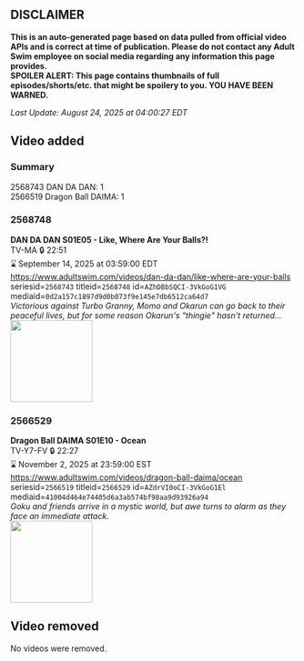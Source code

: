 ## DISCLAIMER
**This is an auto-generated page based on data pulled from official video APIs and is correct at time of publication. Please do not contact any Adult Swim employee on social media regarding any information this page provides.**  
**SPOILER ALERT: This page contains thumbnails of full episodes/shorts/etc. that might be spoilery to you. YOU HAVE BEEN WARNED.**  

_Last Update: August 24, 2025 at 04:00:27 EDT_
## Video added
### Summary
2568743 DAN DA DAN: 1  
2566519 Dragon Ball DAIMA: 1  
### 2568748
**DAN DA DAN S01E05 - Like, Where Are Your Balls?!**  
TV-MA 🔒 22:51  
⌛ September 14, 2025 at 03:59:00 EDT  
https://www.adultswim.com/videos/dan-da-dan/like-where-are-your-balls  
seriesid=`2568743` titleid=`2568748` id=`AZhDBbSQCI-3VkGoG1VG` mediaid=`0d2a157c1897d9d0b073f9e145e7db6512ca64d7`  
_Victorious against Turbo Granny, Momo and Okarun can go back to their peaceful lives, but for some reason Okarun's "thingie" hasn't returned..._  
<a href="https://media.cdn.adultswim.com/uploads/20250725/thumbnails/2_257251518178-Ep05_Still_0132.png"><img src="https://media.cdn.adultswim.com/uploads/20250725/thumbnails/2_257251518178-Ep05_Still_0132.png" height="144px" /></a>
### 2566529
**Dragon Ball DAIMA S01E10 - Ocean**  
TV-Y7-FV 🔒 22:27  
⌛ November 2, 2025 at 23:59:00 EST  
https://www.adultswim.com/videos/dragon-ball-daima/ocean  
seriesid=`2566519` titleid=`2566529` id=`AZdrVI0oCI-3VkGoG1El` mediaid=`41004d464e74405d6a3ab574bf98aa9d93926a94`  
_Goku and friends arrive in a mystic world, but awe turns to alarm as they face an immediate attack._  
<a href="https://media.cdn.adultswim.com/uploads/20250613/thumbnails/2_25613185214-DBDaima_S1_10.png"><img src="https://media.cdn.adultswim.com/uploads/20250613/thumbnails/2_25613185214-DBDaima_S1_10.png" height="144px" /></a>
## Video removed
No videos were removed.  
